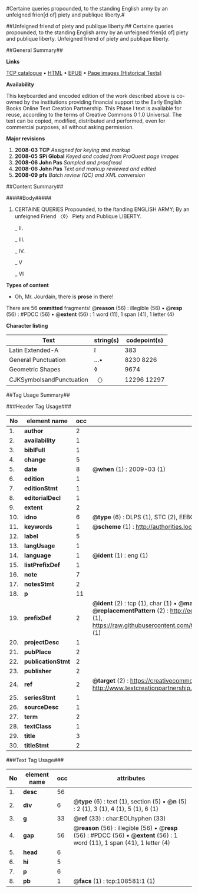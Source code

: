 #Certaine queries propounded, to the standing English army by an unfeigned frien[d of] piety and publique liberty.#

##Unfeigned friend of piety and publique liberty.##
Certaine queries propounded, to the standing English army by an unfeigned frien[d of] piety and publique liberty.
Unfeigned friend of piety and publique liberty.

##General Summary##

**Links**

[TCP catalogue](http://www.ota.ox.ac.uk/tcp/)  • 
[HTML](http://tei.it.ox.ac.uk/tcp/Texts-HTML/free/A31/A31517.html)  • 
[EPUB](http://tei.it.ox.ac.uk/tcp/Texts-EPUB/free/A31/A31517.epub) • 
[Page images (Historical Texts)](https://data.historicaltexts.jisc.ac.uk/view?pubId=eebo-19318239e&pageId=eebo-19318239e-108581-1)

**Availability**

This keyboarded and encoded edition of the
	       work described above is co-owned by the institutions
	       providing financial support to the Early English Books
	       Online Text Creation Partnership. This Phase I text is
	       available for reuse, according to the terms of Creative
	       Commons 0 1.0 Universal. The text can be copied,
	       modified, distributed and performed, even for
	       commercial purposes, all without asking permission.

**Major revisions**

1. __2008-03__ __TCP__ *Assigned for keying and markup*
1. __2008-05__ __SPi Global__ *Keyed and coded from ProQuest page images*
1. __2008-06__ __John Pas__ *Sampled and proofread*
1. __2008-06__ __John Pas__ *Text and markup reviewed and edited*
1. __2008-09__ __pfs__ *Batch review (QC) and XML conversion*

##Content Summary##

#####Body#####

1. CERTAINE QUERIES Propounded, to the ſtanding ENGLISH ARMY; By an unfeigned Friend 〈◊〉 Piety and Publique LIBERTY.

    _ II.

    _ III.

    _ IV.

    _ V

    _ VI

**Types of content**

  * Oh, Mr. Jourdain, there is **prose** in there!

There are 56 **ommitted** fragments! 
 @__reason__ (56) : illegible (56)  •  @__resp__ (56) : #PDCC (56)  •  @__extent__ (56) : 1 word (11), 1 span (41), 1 letter (4)

**Character listing**


|Text|string(s)|codepoint(s)|
|---|---|---|
|Latin Extended-A|ſ|383|
|General Punctuation|…•|8230 8226|
|Geometric Shapes|◊|9674|
|CJKSymbolsandPunctuation|〈〉|12296 12297|

##Tag Usage Summary##

###Header Tag Usage###

|No|element name|occ|attributes|
|---|---|---|---|
|1.|__author__|2||
|2.|__availability__|1||
|3.|__biblFull__|1||
|4.|__change__|5||
|5.|__date__|8| @__when__ (1) : 2009-03 (1)|
|6.|__edition__|1||
|7.|__editionStmt__|1||
|8.|__editorialDecl__|1||
|9.|__extent__|2||
|10.|__idno__|6| @__type__ (6) : DLPS (1), STC (2), EEBO-CITATION (1), OCLC (1), VID (1)|
|11.|__keywords__|1| @__scheme__ (1) : http://authorities.loc.gov/ (1)|
|12.|__label__|5||
|13.|__langUsage__|1||
|14.|__language__|1| @__ident__ (1) : eng (1)|
|15.|__listPrefixDef__|1||
|16.|__note__|7||
|17.|__notesStmt__|2||
|18.|__p__|11||
|19.|__prefixDef__|2| @__ident__ (2) : tcp (1), char (1)  •  @__matchPattern__ (2) : ([0-9\-]+):([0-9IVX]+) (1), (.+) (1)  •  @__replacementPattern__ (2) : http://eebo.chadwyck.com/downloadtiff?vid=$1&page=$2 (1), https://raw.githubusercontent.com/textcreationpartnership/Texts/master/tcpchars.xml#$1 (1)|
|20.|__projectDesc__|1||
|21.|__pubPlace__|2||
|22.|__publicationStmt__|2||
|23.|__publisher__|2||
|24.|__ref__|2| @__target__ (2) : https://creativecommons.org/publicdomain/zero/1.0/ (1), http://www.textcreationpartnership.org/docs/. (1)|
|25.|__seriesStmt__|1||
|26.|__sourceDesc__|1||
|27.|__term__|2||
|28.|__textClass__|1||
|29.|__title__|3||
|30.|__titleStmt__|2||


###Text Tag Usage###

|No|element name|occ|attributes|
|---|---|---|---|
|1.|__desc__|56||
|2.|__div__|6| @__type__ (6) : text (1), section (5)  •  @__n__ (5) : 2 (1), 3 (1), 4 (1), 5 (1), 6 (1)|
|3.|__g__|33| @__ref__ (33) : char:EOLhyphen (33)|
|4.|__gap__|56| @__reason__ (56) : illegible (56)  •  @__resp__ (56) : #PDCC (56)  •  @__extent__ (56) : 1 word (11), 1 span (41), 1 letter (4)|
|5.|__head__|6||
|6.|__hi__|5||
|7.|__p__|6||
|8.|__pb__|1| @__facs__ (1) : tcp:108581:1 (1)|
